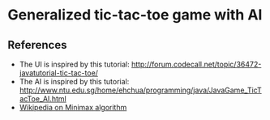 Generalized tic-tac-toe game with AI
====================================

## References

* The UI is inspired by this tutorial: <http://forum.codecall.net/topic/36472-javatutorial-tic-tac-toe/>
* The AI is inspired by this tutorial: <http://www.ntu.edu.sg/home/ehchua/programming/java/JavaGame_TicTacToe_AI.html>
* [Wikipedia on Minimax algorithm](http://en.wikipedia.org/wiki/Minimax#Minimax_algorithm_with_alternate_moves)

